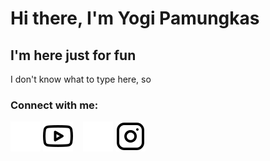 # Hi there, I'm Yogi Pamungkas
## I'm here just for fun


I don't know what to type here, so

### Connect with me:

<a href="https://youtube.com/UCD1DL3FJCakV-_e6jVMstzA#gh-dark-mode-only" rel="nofollow">
  <img src="./img/youtube-dark.svg" alt="website" style="max-width: 100%;"></a>
<a href="https://youtube.com/UCD1DL3FJCakV-_e6jVMstzA#gh-light-mode-only" rel="nofollow">
  <img src="./img/youtube-light.svg" alt="website" style="max-width: 100%;"></a>
&nbsp;&nbsp;
<a href="https://instagram.com/yogistrash#gh-dark-mode-only" rel="nofollow">
  <img src="./img/instagram-dark.svg" alt="website" style="max-width: 100%;"></a>
<a href="https://instagram.com/yogistrash#gh-light-mode-only" rel="nofollow">
  <img src="./img/instagram-light.svg" alt="website" style="max-width: 100%;"></a>
